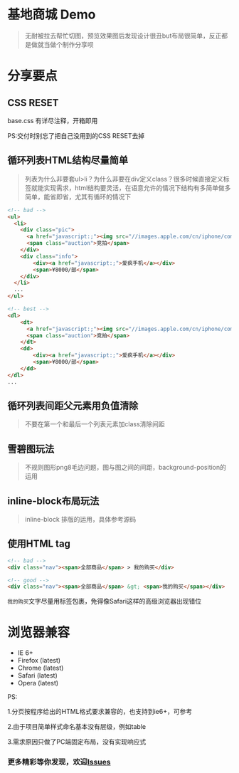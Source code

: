 # 基地商城 Demo

 > 无耐被拉去帮忙切图，预览效果图后发现设计很丑but布局很简单，反正都是做就当做个制作分享呗

# 分享要点

## CSS RESET

>>>
base.css 有详尽注释，开箱即用

PS:交付时别忘了把自己没用到的CSS RESET去掉
>>>

## 循环列表HTML结构尽量简单

 > 列表为什么非要套ul>li？为什么非要在div定义class？很多时候直接定义标签就能实现需求，html结构要灵活，在语意允许的情况下结构有多简单做多简单，能省即省，尤其有循环的情况下

 ```html
 <!-- bad -->
 <ul>
   <li>
     <div class="pic">
       <a href="javascript:;"><img src="//images.apple.com/cn/iphone/compare/images/tech_specs_iphone7_large.jpg" alt=""></a>
       <span class="auction">竞拍</span>
     </div>
     <div class="info">
         <div><a href="javascript:;">爱疯手机</a></div>
         <span>¥8000/部</span>
     </div>
   </li>
   ...
 </ul>
 ```

 ```html
 <!-- best -->
 <dl>
     <dt>
       <a href="javascript:;"><img src="//images.apple.com/cn/iphone/compare/images/tech_specs_iphone7_large.jpg" alt=""></a>
       <span class="auction">竞拍</span>
     </dt>
     <dd>
         <div><a href="javascript:;">爱疯手机</a></div>
         <span>¥8000/部</span>
     </dd>
 </dl>
 ...
 ```

## 循环列表间距父元素用负值清除

 > 不要在第一个和最后一个列表元素加class清除间距

## 雪碧图玩法

 > 不规则图形png8毛边问题，图与图之间的间距，background-position的运用

## inline-block布局玩法

 > inline-block 排版的运用，具体参考源码

## 使用HTML tag

 ```html
 <!-- bad -->
 <div class="nav"><span>全部商品</span> > 我的购买</div>
 ```

 ```html
 <!-- good -->
 <div class="nav"><span>全部商品</span> &gt; <span>我的购买</span></div>
 ```

`我的购买`文字尽量用标签包裹，免得像Safari这样的高级浏览器出现错位

# 浏览器兼容
- IE 6+
- Firefox (latest)
- Chrome (latest)
- Safari (latest)
- Opera (latest)

>>>
PS:

1.分页按程序给出的HTML格式要求兼容的，也支持到ie6+，可参考

2.由于项目简单样式命名基本没有层级，例如table

3.需求原因只做了PC端固定布局，没有实现响应式
>>>

### 更多精彩等你发现，欢迎[Issues](//git.oa.com:8080/fed/shop/issues)
